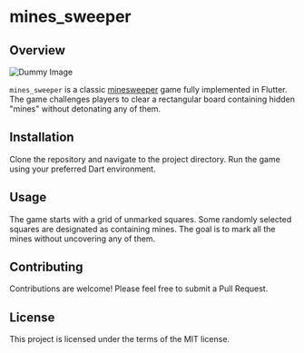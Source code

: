 # mines_sweeper

## Overview

![Dummy Image](https://via.placeholder.com/150)

`mines_sweeper` is a classic [minesweeper](https://en.wikipedia.org/wiki/Minesweeper_(video_game)) game fully implemented in Flutter. The game challenges players to clear a rectangular board containing hidden "mines" without detonating any of them.

## Installation

Clone the repository and navigate to the project directory. Run the game using your preferred Dart environment.

## Usage

The game starts with a grid of unmarked squares. Some randomly selected squares are designated as containing mines. The goal is to mark all the mines without uncovering any of them.

## Contributing

Contributions are welcome! Please feel free to submit a Pull Request.

## License

This project is licensed under the terms of the MIT license.

